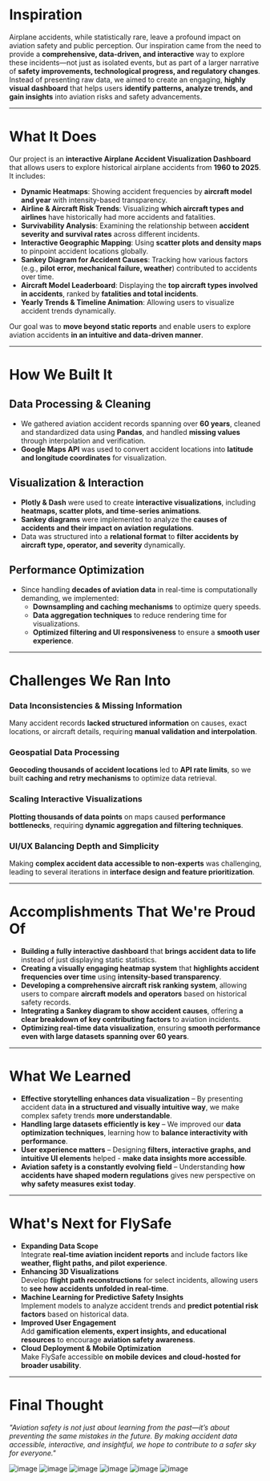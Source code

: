 # **Inspiration**
Airplane accidents, while statistically rare, leave a profound impact on aviation safety and public perception. Our inspiration came from the need to provide a **comprehensive, data-driven, and interactive** way to explore these incidents—not just as isolated events, but as part of a larger narrative of **safety improvements, technological progress, and regulatory changes**. Instead of presenting raw data, we aimed to create an engaging, **highly visual dashboard** that helps users **identify patterns, analyze trends, and gain insights** into aviation risks and safety advancements.

---

# **What It Does**
Our project is an **interactive Airplane Accident Visualization Dashboard** that allows users to explore historical airplane accidents from **1960 to 2025**. It includes:

- **Dynamic Heatmaps**: Showing accident frequencies by **aircraft model and year** with intensity-based transparency.
- **Airline & Aircraft Risk Trends**: Visualizing **which aircraft types and airlines** have historically had more accidents and fatalities.
- **Survivability Analysis**: Examining the relationship between **accident severity and survival rates** across different incidents.
- **Interactive Geographic Mapping**: Using **scatter plots and density maps** to pinpoint accident locations globally.
- **Sankey Diagram for Accident Causes**: Tracking how various factors (e.g., **pilot error, mechanical failure, weather**) contributed to accidents over time.
- **Aircraft Model Leaderboard**: Displaying the **top aircraft types involved in accidents**, ranked by **fatalities and total incidents**.
- **Yearly Trends & Timeline Animation**: Allowing users to visualize accident trends dynamically.

Our goal was to **move beyond static reports** and enable users to explore aviation accidents **in an intuitive and data-driven manner**.

---

# **How We Built It**
## **Data Processing & Cleaning**
- We gathered aviation accident records spanning over **60 years**, cleaned and standardized data using **Pandas**, and handled **missing values** through interpolation and verification.
- **Google Maps API** was used to convert accident locations into **latitude and longitude coordinates** for visualization.

## **Visualization & Interaction**
- **Plotly & Dash** were used to create **interactive visualizations**, including **heatmaps, scatter plots, and time-series animations**.
- **Sankey diagrams** were implemented to analyze the **causes of accidents and their impact on aviation regulations**.
- Data was structured into a **relational format** to **filter accidents by aircraft type, operator, and severity** dynamically.

## **Performance Optimization**
- Since handling **decades of aviation data** in real-time is computationally demanding, we implemented:
  - **Downsampling and caching mechanisms** to optimize query speeds.
  - **Data aggregation techniques** to reduce rendering time for visualizations.
  - **Optimized filtering and UI responsiveness** to ensure a **smooth user experience**.

---

# **Challenges We Ran Into**
### **Data Inconsistencies & Missing Information**
Many accident records **lacked structured information** on causes, exact locations, or aircraft details, requiring **manual validation and interpolation**.

### **Geospatial Data Processing**
**Geocoding thousands of accident locations** led to **API rate limits**, so we built **caching and retry mechanisms** to optimize data retrieval.

### **Scaling Interactive Visualizations**
**Plotting thousands of data points** on maps caused **performance bottlenecks**, requiring **dynamic aggregation and filtering techniques**.

### **UI/UX Balancing Depth and Simplicity**
Making **complex accident data accessible to non-experts** was challenging, leading to several iterations in **interface design and feature prioritization**.

---

# **Accomplishments That We're Proud Of**
- **Building a fully interactive dashboard** that **brings accident data to life** instead of just displaying static statistics.  
- **Creating a visually engaging heatmap system** that **highlights accident frequencies over time** using **intensity-based transparency**.  
- **Developing a comprehensive aircraft risk ranking system**, allowing users to compare **aircraft models and operators** based on historical safety records.  
- **Integrating a Sankey diagram to show accident causes**, offering **a clear breakdown of key contributing factors** to aviation incidents.  
- **Optimizing real-time data visualization**, ensuring **smooth performance even with large datasets spanning over 60 years**.  

---

# **What We Learned**
- **Effective storytelling enhances data visualization** – By presenting accident data **in a structured and visually intuitive way**, we make complex safety trends **more understandable**.  
- **Handling large datasets efficiently is key** – We improved our **data optimization techniques**, learning how to **balance interactivity with performance**.  
- **User experience matters** – Designing **filters, interactive graphs, and intuitive UI elements** helped - **make data insights more accessible**.  
- **Aviation safety is a constantly evolving field** – Understanding **how accidents have shaped modern regulations** gives new perspective on **why safety measures exist today**.  

---

# **What's Next for FlySafe**
- **Expanding Data Scope**  
Integrate **real-time aviation incident reports** and include factors like **weather, flight paths, and pilot experience**.  
- **Enhancing 3D Visualizations**  
Develop **flight path reconstructions** for select incidents, allowing users to **see how accidents unfolded in real-time**.  
- **Machine Learning for Predictive Safety Insights**  
Implement models to analyze accident trends and **predict potential risk factors** based on historical data.  
- **Improved User Engagement**  
Add **gamification elements, expert insights, and educational resources** to encourage **aviation safety awareness**.  
- **Cloud Deployment & Mobile Optimization**  
Make FlySafe accessible **on mobile devices and cloud-hosted for broader usability**.

---

# **Final Thought**
*"Aviation safety is not just about learning from the past—it’s about preventing the same mistakes in the future. By making accident data accessible, interactive, and insightful, we hope to contribute to a safer sky for everyone."*  

![image](https://github.com/user-attachments/assets/21d980d6-c88f-439f-bb7d-fb691f06b79e)
![image](https://github.com/user-attachments/assets/b895b69b-fe21-4333-8fd0-0808cf4a616d)
![image](https://github.com/user-attachments/assets/ed45bc84-ba61-4ac0-b58a-6d8195163b6e)
![image](https://github.com/user-attachments/assets/c53f3bf8-9144-4c87-9f0e-a6bb4561f780)
![image](https://github.com/user-attachments/assets/96ad5f0f-9d34-4161-b94a-6d6f6597a76a)
![image](https://github.com/user-attachments/assets/a122131e-4f1a-4f02-b121-16d5b60c9a7a)





